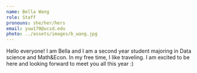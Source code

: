 ```yaml
---
name: Bella Wang
role: Staff
pronouns: she/her/hers
email: yuw170@ucsd.edu
photo: ../assets/images/b_wang.jpg
---
```

Hello everyone! I am Bella and I am a second year student majoring in Data science and Math&Econ. In my free time, I like traveling. I am excited to be here and looking forward to meet you all this year :)
